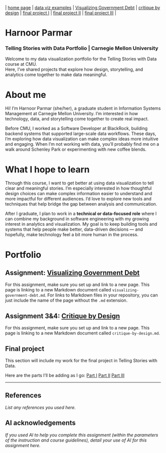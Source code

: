 | [home page](https://hparmar2907.github.io/hparmar-dataviz-portfolio/) | [data viz examples](dataviz-examples) | [Visualizing Government Debt](visualizing-government-debt) | [critique by design](critique-by-design) | [final project I](final-project-part-one) | [final project II](final-project-part-two) | [final project III](final-project-part-three) |

# Harnoor Parmar  
### Telling Stories with Data Portfolio | Carnegie Mellon University  

Welcome to my data visualization portfolio for the Telling Stories with Data course at CMU.  
Here, I’ve shared projects that explore how design, storytelling, and analytics come together to make data meaningful.

# About me
Hi! I’m Harnoor Parmar (she/her), a graduate student in Information Systems Management at Carnegie Mellon University. I’m interested in how technology, data, and storytelling come together to create real impact.

Before CMU, I worked as a Software Developer at BlackRock, building backend systems that supported large-scale data workflows. These days, I’m exploring how data visualization can make complex ideas more intuitive and engaging. When I’m not working with data, you’ll probably find me on a walk around Schenley Park or experimenting with new coffee blends.

# What I hope to learn
Through this course, I want to get better at using data visualization to tell clear and meaningful stories. I’m especially interested in how thoughtful design choices can make complex information easier to understand and more impactful for different audiences. I’d love to explore new tools and techniques that help bridge the gap between analysis and communication.

After I graduate, I plan to work in a **technical or data-focused role** where I can combine my background in software engineering with my growing interest in analytics and visualization. My goal is to keep building tools and systems that help people make better, data-driven decisions — and hopefully, make technology feel a bit more human in the process.

# Portfolio

## Assignment: [Visualizing Government Debt](visualizing-government-debt)
For this assignment, make sure you set up and link to a new page.  This page is linking to a new Markdown document called `visualizing-government-debt.md`.  For links to Markdown files in your repository, you can just include the name of the page without the `.md` extension. 

## Assignment 3&4: [Critique by Design](critique-by-design)
For this assignment, make sure you set up and link to a new page.  This page is linking to a new Markdown document called `critique-by-design.md`.  

## Final project
This section will include my work for the final project in Telling Stories with Data.

Here are the parts I’ll be adding as I go: 
[Part I](final-project-part-one)
[Part II](final-project-part-two)
[Part III](final-project-part-three)

---

## References
_List any references you used here._

## AI acknowledgements
_If you used AI to help you complete this assignment (within the parameters of the instruction and course guidelines), detail your use of AI for this assignment here._

